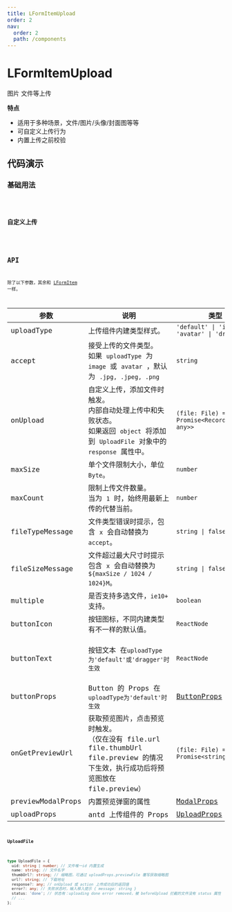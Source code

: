 ```yaml
---
title: LFormItemUpload
order: 2
nav:
  order: 2
  path: /components
---
```


# LFormItemUpload

图片 文件等上传

**特点**

- 适用于多种场景，文件/图片/头像/封面图等等
- 可自定义上传行为
- 内置上传之前校验

## 代码演示

### 基础用法

<code src='./demos/Demo1.tsx'>

### 自定义上传

<code src='./demos/Demo2.tsx'>

## API

除了以下参数，其余和 [LFormItem](/components/form-item) 一样。

| 参数 | 说明 | 类型 | 默认值 |
| --- | --- | --- | --- |
| uploadType | 上传组件内建类型样式。 | `'default' \| 'image' \| 'avatar' \| 'dragger'` | `'default'` |
| accept | 接受上传的文件类型。<br/>如果 `uploadType` 为 `image` 或 `avatar` ，默认为 `.jpg, .jpeg, .png` | `string` | `-` |
| onUpload | 自定义上传，添加文件时触发。<br/>内部自动处理上传中和失败状态。<br/>如果返回 `object` 将添加到 `UploadFile` 对象中的 `response` 属性中。 | `(file: File) => Promise<Record<string, any>>` | `-` |
| maxSize | 单个文件限制大小，单位 `Byte`。 | `number` | `1024 * 1024 * 5` |
| maxCount | 限制上传文件数量。<br/>当为 `1` 时，始终用最新上传的代替当前。 | `number` | `-` |
| fileTypeMessage | 文件类型错误时提示，包含 `x` 会自动替换为 `accept`。 | `string \| false` | `只支持上传 ${accept} 文件` |
| fileSizeMessage | 文件超过最大尺寸时提示包含 `x` 会自动替换为 `${maxSize / 1024 / 1024}M`。 | `string \| false` | `文件必须小于${maxSize / 1024 / 1024}M` |
| multiple | 是否支持多选文件，`ie10+` 支持。 | `boolean` | `false` |
| buttonIcon | 按钮图标，不同内建类型有不一样的默认值。 | `ReactNode` | `-` |
| buttonText | 按钮文本 在`uploadType为'default'或'dragger'时生效` | `ReactNode` | `'点击上传'\|'单击或拖动文件到此区域进行上传'` |
| buttonProps | Button 的 Props 在`uploadType为'default'时生效` | [ButtonProps](https://4x.ant.design/components/button-cn/#API) | `-` |
| onGetPreviewUrl | 获取预览图片，点击预览时触发。<br/>（仅在没有 file.url file.thumbUrl file.preview 的情况下生效，执行成功后将预览图放在 file.preview） | `(file: File) => Promise<string>` | `-` |
| previewModalProps | 内置预览弹窗的属性 | [ModalProps](https://4x.ant.design/components/modal-cn/#API) | `-` |
| uploadProps | antd 上传组件的 Props | [UploadProps](https://4x.ant.design/components/upload-cn/#API) | `-` |

#### UploadFile

```ts
type UploadFile = {
  uid: string | number; // 文件唯一id 内置生成
  name: string; // 文件名字
  thumbUrl?: string; // 缩略图，可通过 uploadProps.previewFile 覆写获取缩略图
  url?: string; // 下载地址
  response?: any; // onUpload 或 action 上传成功后的返回值
  error?: any; // 失败状态时，输入移入提示 { message: string }
  status: 'done'; // 状态有：uploading done error removed，被 beforeUpload 拦截的文件没有 status 属性
  // ...
};
```
